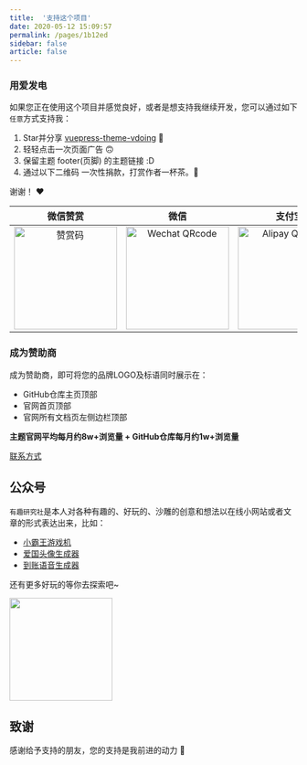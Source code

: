 ```yaml
---
title:  '支持这个项目'
date: 2020-05-12 15:09:57
permalink: /pages/1b12ed
sidebar: false
article: false
---
```

### 用爱发电
如果您正在使用这个项目并感觉良好，或者是想支持我继续开发，您可以通过如下`任意`方式支持我：

1. Star并分享 [vuepress-theme-vdoing](https://github.com/xugaoyi/vuepress-theme-vdoing) :rocket:
2. 轻轻点击一次页面广告 🙃
3. 保留主题 footer(页脚) 的主题链接 :D
4. 通过以下二维码 一次性捐款，打赏作者一杯茶。:tea:

谢谢！ :heart:

| 微信赞赏 | 微信 | 支付宝 |
| :---: | :---: | :---: |
| <img src="https://cdn.jsdelivr.net/gh/xugaoyi/image_store/blog/20200523131533.jpg" alt="赞赏码" width=180> | <img src="https://cdn.jsdelivr.net/gh/xugaoyi/image_store/blog/20200410113708.jpg" alt="Wechat QRcode" width=180>| <img src="https://cdn.jsdelivr.net/gh/xugaoyi/image_store/blog/20200410113707.jpg" alt="Alipay QRcode" width=180> |

### 成为赞助商

成为赞助商，即可将您的品牌LOGO及标语同时展示在：
- GitHub仓库主页顶部
- 官网首页顶部
- 官网所有文档页左侧边栏顶部

**主题官网平均每月约8w+浏览量 + GitHub仓库每月约1w+浏览量**

[联系方式](https://xugaoyi.com/about/#%E8%81%94%E7%B3%BB)

## 公众号
`有趣研究社`是本人对各种有趣的、好玩的、沙雕的创意和想法以在线小网站或者文章的形式表达出来，比如：
- [小霸王游戏机](https://game.xugaoyi.com)
- [爱国头像生成器](https://avatar.xugaoyi.com/)
- [到账语音生成器](https://zfb.xugaoyi.com/)

还有更多好玩的等你去探索吧~


<!-- <img src="https://cdn.jsdelivr.net/gh/xugaoyi/image_store@master/blog/扫码_搜索联合传播样式-标准色版.1wp8gd1mhjhc.jpg"  style="width:370px;" /> -->
<img src="https://cdn.jsdelivr.net/gh/xugaoyi/image_store@master/blog/qrcode.zdqv9mlfc0g.jpg"  style="width:180px;" />

## 致谢
感谢给予支持的朋友，您的支持是我前进的动力 🎉
